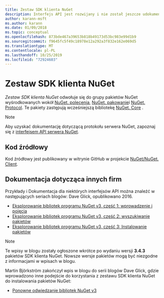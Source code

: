 ```yaml
---
title: Zestaw SDK klienta NuGet
description: Interfejs API jest rozwijany i nie został jeszcze udokumentowany, ale przykłady są dostępne w blogu Dave Glick.
author: karann-msft
ms.author: karann
ms.date: 01/09/2018
ms.topic: conceptual
ms.openlocfilehash: 873bde467a39653b818b49173d53bc983e99d1b9
ms.sourcegitcommit: f9645fc5f49c18978e12a292a3f832e162e069d5
ms.translationtype: MT
ms.contentlocale: pl-PL
ms.lasthandoff: 10/25/2019
ms.locfileid: "72924603"
---
```

# <a name="nuget-client-sdk"></a>Zestaw SDK klienta NuGet

*Zestaw SDK klienta NuGet* odwołuje się do grupy pakietów NuGet wyśrodkowanych wokół [NuGet. polecenia](https://www.nuget.org/packages/NuGet.Commands), [NuGet. pakowanie](https://www.nuget.org/packages/NuGet.Packaging)i [NuGet. Protocol](https://www.nuget.org/packages/NuGet.Protocol). Te pakiety zastępują wcześniejszą bibliotekę [NuGet. Core](https://www.nuget.org/packages/NuGet.Core/) .

> [!Note]
>  Aby uzyskać dokumentację dotyczącą protokołu serwera NuGet, zapoznaj się z [interfejsem API serwera NuGet](~/api/overview.md).

## <a name="source-code"></a>Kod źródłowy

Kod źródłowy jest publikowany w witrynie GitHub w projekcie [NuGet/NuGet. Client](https://github.com/NuGet/NuGet.Client).

## <a name="third-party-documentation"></a>Dokumentacja dotycząca innych firm

Przykłady i Dokumentacja dla niektórych interfejsów API można znaleźć w następujących seriach blogów: Dave Glick, opublikowano 2016.

- [Eksplorowanie bibliotek programu NuGet v3, część 1: wprowadzenie i pojęcia](http://daveaglick.com/posts/exploring-the-nuget-v3-libraries-part-1)
- [Eksplorowanie bibliotek programu NuGet v3, część 2: wyszukiwanie pakietów](http://daveaglick.com/posts/exploring-the-nuget-v3-libraries-part-2)
- [Eksplorowanie bibliotek programu NuGet v3, część 3: Instalowanie pakietów](http://daveaglick.com/posts/exploring-the-nuget-v3-libraries-part-3)

> [!Note]
> Te wpisy w blogu zostały ogłoszone wkrótce po wydaniu wersji **3.4.3** pakietów SDK klienta NuGet.
> Nowsze wersje pakietów mogą być niezgodne z informacjami w wpisach w blogu.

Martin Björkström zakończył wpis w blogu do serii blogów Dave Glick, gdzie wprowadzono inne podejście do korzystania z zestawu SDK klienta NuGet do instalowania pakietów NuGet:

- [Ponowne odwiedzanie bibliotek NuGet v3](https://martinbjorkstrom.com/posts/2018-09-19-revisiting-nuget-client-libraries)
